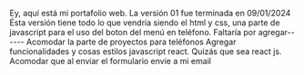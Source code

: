 Ey, aquí está mi portafolio web.
La versión 01 fue terminada en 09/01/2024
Ésta versión tiene todo lo que vendría siendo el html y css, una parte de javascript para el uso del boton del menú en teléfono.
Faltaría por agregar------
Acomodar la parte de proyectos para teléfonos
Agregar funcionalidades y cosas estilos javascript react.
Quizás que sea react js.
Acomodar que al enviar el formulario envie a mi email

